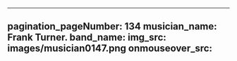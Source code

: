 ------
pagination_pageNumber: 134
musician_name: Frank Turner.
band_name: 
img_src: images/musician0147.png
onmouseover_src: 
------